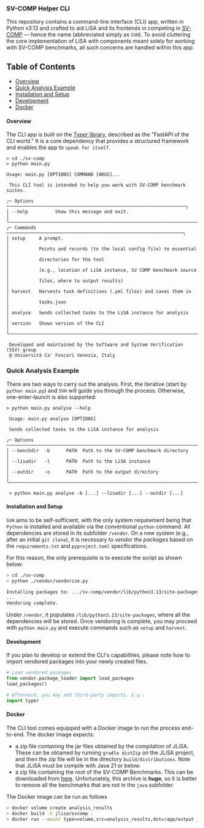 ### SV-COMP Helper CLI

This repository contains a command-line interface (CLI) app, written in Python v3.13 and crafted to aid LiSA and its frontends in competing in [SV-COMP](https://sv-comp.sosy-lab.org) — hence the name (abbreviated simply as `SVH`). To avoid cluttering the core implementation of LiSA with components meant solely for working with SV-COMP benchmarks, all such concerns are handled within this app.

## Table of Contents

- [Overview](#overview)
- [Quick Analysis Example](#quick-analysis-example)
- [Installation and Setup](#installation-and-setup)
- [Development](#development)
- [Docker](#docker)

#### Overview

The CLI app is built on the [Typer library](https://typer.tiangolo.com), described as the "FastAPI of the CLI world." It is a core dependency that provides a structured framework and enables the app to `speak for itself`.

```terminaloutput
> cd ./sv-comp
> python main.py

Usage: main.py [OPTIONS] COMMAND [ARGS]...

 This CLI tool is intended to help you work with SV-COMP benchmark suites.

╭─ Options ──────────────────────────────────────────────────────────────────╮
│ --help          Show this message and exit.                                │
╰────────────────────────────────────────────────────────────────────────────╯
╭─ Commands ─────────────────────────────────────────────────────────────────╮
│ setup     A prompt.                                                        │
│           Points and records (to the local config file) to essential       │
│           directories for the tool                                         │
│           (e.g., location of LiSA instance, SV COMP benchmark source       │
│           files, where to output results)                                  │
│ harvest   Harvests task definitions (.yml files) and saves them in         │
│           tasks.json                                                       │
│ analyse   Sends collected tasks to the LiSA instance for analysis          │
│ version   Shows version of the CLI                                         │
╰────────────────────────────────────────────────────────────────────────────╯

 Developed and maintained by the Software and System Verification (SSV) group
 @ Università Ca' Foscari Venezia, Italy
```

### Quick Analysis Example

There are two ways to carry out the analysis. First, the iterative (start by `python main.py`) and `SVH` will guide you through the process. Otherwise, one-enter-launch is also supported:

```terminaloutput
> python main.py analyse --help

 Usage: main.py analyse [OPTIONS]

 Sends collected tasks to the LiSA instance for analysis
 
╭─ Options ────────────────────────────────────────────────────────────────────────────────────────────────────────────────────────────╮
│ --benchdir  -b      PATH  Path to the SV-COMP benchmark directory                                                                    │
│ --lisadir   -l      PATH  Path to the LiSA instance                                                                                  │
│ --outdir    -o      PATH  Path to the output directory                                                                               │
╰──────────────────────────────────────────────────────────────────────────────────────────────────────────────────────────────────────╯
 
 > python main.py analyse -b [...] --lisadir [...] --outdir [...]
```

#### Installation and Setup

`SVH` aims to be self-sufficient, with the only system requirement being that `Python` is installed and available via the conventional `python` command. All dependencies are stored in its subfolder `/vendor`. On a new system (e.g., after an initial `git clone`), it is necessary to *vendor the packages* based on the `requirements.txt` and `pyproject.toml` specifications. 

For this reason, the only prerequisite is to execute the script as shown below: 

```bash
> cd ./sv-comp
> python ./vendor/vendorize.py

Installing packages to: .../sv-comp/vendor/lib/python3.13/site-packages
...
Vendoring complete.
```
Under `/vendor`, it populates `/lib/python3.13/site-packages`, where all the dependencies will be stored. Once vendoring is complete, you may proceed with `python main.py` and execute commands such as `setup` and `harvest`.

#### Development

If you plan to develop or extend the CLI's capabilities, please note how to import vendored packages into your newly created files.

```python
# Load vendored packages
from vendor.package_loader import load_packages
load_packages()

# Afterward, you may add third-party imports. E.g.:
import typer
```

#### Docker
The CLI tool comes equipped with a Docker image to run the process end-to-end.
The docker image expects:

- a zip file containing the jar files obtained by the compilation of JLiSA. These can be obtained by running `gradle distZip` on the JLiSA project, and then the zip file will be in the directory `build/distributions`. Note that JLiSA must be compile with Java 21 or below.
- a zip file containing the root of the SV-COMP Benchmarks. This can be downloaded from [here](https://gitlab.com/sosy-lab/benchmarking/sv-benchmarks/-/archive/main/sv-benchmarks-main.zip). Unfortunately, this archive is **huge**, so it is better to remove all the benchmarks that are not in the `java` subfolder.

The Docker image can be run as follows
```bash
> docker volume create analysis_results
> docker build -t jlisa/svcomp .
> docker run --mount type=volume,src=analysis_results,dst=/app/output jlisa/svcomp
```
